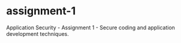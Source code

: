 # assignment-1
Application Security - Assignment 1 - Secure coding and application development techniques. 
